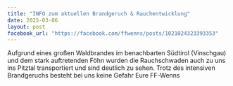 ```yaml
---
title: "INFO zum aktuellen Brandgeruch & Rauchentwicklung"
date: 2025-03-06
layout: post
facebook_url: "https://facebook.com/ffwenns/posts/1021024323393353"
---
```


Aufgrund eines großen Waldbrandes im benachbarten Südtirol (Vinschgau) und dem stark auftretenden Föhn wurden die
Rauchschwaden auch zu uns ins Pitztal transportiert und sind deutlich zu sehen. ️Trotz des intensiven Brandgeruchs besteht bei uns keine Gefahr️
Eure FF-Wenns